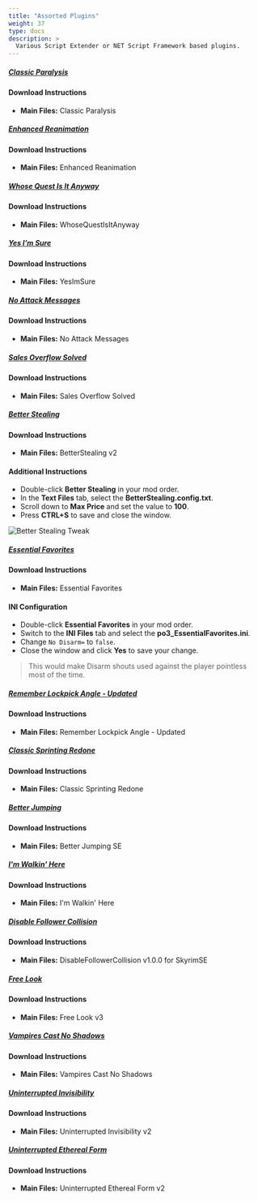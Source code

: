 ```yaml
---
title: "Assorted Plugins"
weight: 37
type: docs
description: >
  Various Script Extender or NET Script Framework based plugins.
---
```


##### [Classic Paralysis](https://www.nexusmods.com/skyrimspecialedition/mods/45931?tab)

#### Download Instructions

- **Main Files:** Classic Paralysis

##### [Enhanced Reanimation](https://www.nexusmods.com/skyrimspecialedition/mods/43500?tab=files)

#### Download Instructions

- **Main Files:** Enhanced Reanimation

##### [Whose Quest Is It Anyway](https://www.nexusmods.com/skyrimspecialedition/mods/23581?tab=files)

#### Download Instructions

* **Main Files:** WhoseQuestIsItAnyway

##### [Yes I’m Sure](https://www.nexusmods.com/skyrimspecialedition/mods/24898?tab=files)

#### Download Instructions

* **Main Files:** YesImSure

##### [No Attack Messages](https://www.nexusmods.com/skyrimspecialedition/mods/42621?tab=files)

#### Download Instructions

* **Main Files:** No Attack Messages

##### [Sales Overflow Solved](https://www.nexusmods.com/skyrimspecialedition/mods/41625?tab=files)

#### Download Instructions

* **Main Files:** Sales Overflow Solved

##### [Better Stealing](https://www.nexusmods.com/skyrimspecialedition/mods/32295?tab=files)

#### Download Instructions

- **Main Files:** BetterStealing v2

#### Additional Instructions

- Double-click **Better Stealing** in your mod order.
- In the **Text Files** tab, select the **BetterStealing.config.txt**.
- Scroll down to **Max Price** and set the value to **100**.
- Press **CTRL+S** to save and close the window.

![Better Stealing Tweak](/Pictures/tpf/mod-installation/better-stealing-tweak.png)

##### [Essential Favorites](https://www.nexusmods.com/skyrimspecialedition/mods/42997?tab=files)

#### Download Instructions

- **Main Files:** Essential Favorites

#### INI Configuration

- Double-click **Essential Favorites** in your mod order.
- Switch to the **INI Files** tab and select the **po3_EssentialFavorites.ini**.
- Change `No Disarm=` to `false`.
- Close the window and click **Yes** to save your change.

> This would make Disarm shouts used against the player pointless most of the time.

##### [Remember Lockpick Angle - Updated](https://www.nexusmods.com/skyrimspecialedition/mods/26838?tab=files)

#### Download Instructions

* **Main Files:** Remember Lockpick Angle - Updated

##### [Classic Sprinting Redone](https://www.nexusmods.com/skyrimspecialedition/mods/20166?tab=files)

#### Download Instructions

* **Main Files:** Classic Sprinting Redone

##### [Better Jumping](https://www.nexusmods.com/skyrimspecialedition/mods/18967?tab=files)

#### Download Instructions

* **Main Files:** Better Jumping SE

##### [I'm Walkin' Here](https://www.nexusmods.com/skyrimspecialedition/mods/27742?tab=files)

#### Download Instructions

* **Main Files:** I'm Walkin' Here

##### [Disable Follower Collision](https://www.nexusmods.com/skyrimspecialedition/mods/35925?tab=files)

#### Download Instructions

- **Main Files:** DisableFollowerCollision v1.0.0 for SkyrimSE

##### [Free Look](https://www.nexusmods.com/skyrimspecialedition/mods/42620?tab=files)

#### Download Instructions

* **Main Files:** Free Look v3

##### [Vampires Cast No Shadows](https://www.nexusmods.com/skyrimspecialedition/mods/46107?tab=files)

#### Download Instructions

* **Main Files:** Vampires Cast No Shadows

##### [Uninterrupted Invisibility](https://www.nexusmods.com/skyrimspecialedition/mods/21729?tab=files)

#### Download Instructions

- **Main Files:** Uninterrupted Invisibility v2

##### [Uninterrupted Ethereal Form](https://www.nexusmods.com/skyrimspecialedition/mods/21765?tab=files)

#### Download Instructions

- **Main Files:** Uninterrupted Ethereal Form v2